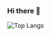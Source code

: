 ### Hi there 👋
![Top Langs](https://github-readme-stats.vercel.app/api/top-langs/?username=Rodrigue2g&theme=buefy&hide=html,php,css&count_private=true&show_icons=true&layout=compact)

<!--
**Rodrigue2g/Rodrigue2g** is a ✨ _special_ ✨ repository because its `README.md` (this file) appears on your GitHub profile.

Here are some ideas to get you started:

- 🔭 I’m currently working on ...
- 🌱 I’m currently learning ...
- 👯 I’m looking to collaborate on ...
- 🤔 I’m looking for help with ...
- 💬 Ask me about ...
- 📫 How to reach me: ...
- 😄 Pronouns: ...
- ⚡ Fun fact: ...
-->
